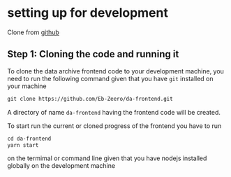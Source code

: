 setting up for development
==========================

Clone from [github](https://github.com/Eb-Zeero/da-frontend)

Step 1: Cloning the code and running it
---------------------------------------

To clone the data archive frontend code to your development machine, you need to run the following command given that 
you have `git` installed on your machine

```cfml
git clone https://github.com/Eb-Zeero/da-frontend.git

```

A directory of name `da-frontend` having the frontend code will be created.

To start run the current or cloned progress of the frontend you have to run 

```cfml
cd da-frontend
yarn start

```
on the termimal or command line given that you have nodejs installed globally on the development machine
